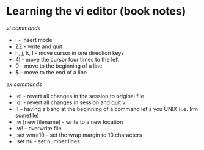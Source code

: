 # Learning the vi editor (book notes)

_vi commands_
- i - insert mode
- ZZ - write and quit
- h, j, k, l - move cursor in one direction keys
- 4l - move the cursor four times to the left
- 0 - move to the beginning of a line
- $ - move to the end of a line

_ex commands_
- :e! - revert all changes in the session to original file
- :q! - revert all changes in session and quit vi
- :! - having a bang at the beginning of a command let's you UNIX (i.e. !rm somefile)
- :w [new filename] - write to a new location
- :w! - overwrite file
- :set wm=10 - set the wrap margin to 10 characters
- :set nu - set number lines
